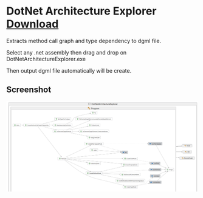 # DotNet Architecture Explorer [Download](/DotNetArchitectureExplorer.7z)

Extracts method call graph and type dependency to dgml file.

Select any .net assembly then drag and drop on DotNetArchitectureExplorer.exe

Then output dgml file automatically will be create.

## Screenshot

![Screenshot](Screenshot.png)
